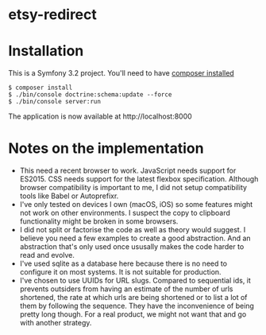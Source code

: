 etsy-redirect
=============

# Installation
This is a Symfony 3.2 project. You'll need to have [composer installed](https://getcomposer.org/download/)

```shell
$ composer install
$ ./bin/console doctrine:schema:update --force
$ ./bin/console server:run
```
The application is now available at http://localhost:8000

# Notes on the implementation
- This need a recent browser to work. JavaScript needs support for ES2015. CSS needs support for the latest flexbox specification. Although browser compatibility is important to me, I did not setup compatibility tools like Babel or Autoprefixr.
- I've only tested on devices I own (macOS, iOS) so some features might not work on other environments. I suspect the copy to clipboard functionality might be broken in some browsers.
- I did not split or factorise the code as well as theory would suggest. I believe you need a few examples to create a good abstraction. And an abstraction that's only used once ususally makes the code harder to read and evolve.
- I've used sqlite as a database here because there is no need to configure it on most systems. It is not suitable for production.
- I've chosen to use UUIDs for URL slugs. Compared to sequential ids, it prevents outsiders from having an estimate of the number of urls shortened, the rate at which urls are being shortened or to list a lot of them by following the sequence. They have the inconvenience of being pretty long though. For a real product, we might not want that and go with another strategy.
